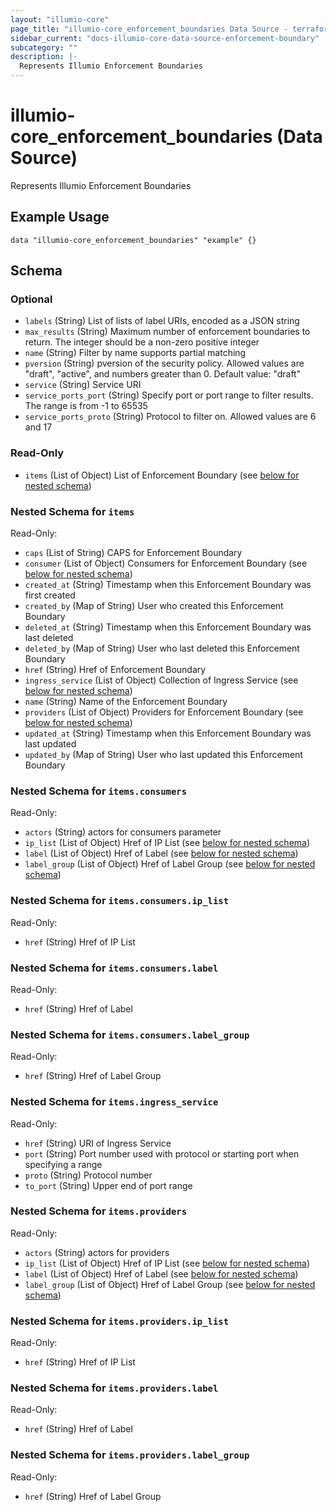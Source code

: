 ```yaml
---
layout: "illumio-core"
page_title: "illumio-core_enforcement_boundaries Data Source - terraform-provider-illumio-core"
sidebar_current: "docs-illumio-core-data-source-enforcement-boundary"
subcategory: ""
description: |-
  Represents Illumio Enforcement Boundaries
---
```


# illumio-core_enforcement_boundaries (Data Source)

Represents Illumio Enforcement Boundaries

Example Usage
------------

```hcl
data "illumio-core_enforcement_boundaries" "example" {}
```

## Schema

### Optional

- `labels` (String) List of lists of label URIs, encoded as a JSON string
- `max_results` (String) Maximum number of enforcement boundaries to return. The integer should be a non-zero positive integer
- `name` (String) Filter by name supports partial matching
- `pversion` (String) pversion of the security policy. Allowed values are "draft", "active", and numbers greater than 0. Default value: "draft"
- `service` (String) Service URI
- `service_ports_port` (String) Specify port or port range to filter results. The range is from -1 to 65535
- `service_ports_proto` (String) Protocol to filter on. Allowed values are 6 and 17

### Read-Only

- `items` (List of Object) List of Enforcement Boundary (see [below for nested schema](#nestedatt--items))

<a id="nestedatt--items"></a>
### Nested Schema for `items`

Read-Only:

- `caps` (List of String) CAPS for Enforcement Boundary
- `consumer` (List of Object) Consumers for Enforcement Boundary (see [below for nested schema](#nestedobjatt--items--consumer))
- `created_at` (String) Timestamp when this Enforcement Boundary was first created
- `created_by` (Map of String) User who created this Enforcement Boundary
- `deleted_at` (String) Timestamp when this Enforcement Boundary was last deleted
- `deleted_by` (Map of String) User who last deleted this Enforcement Boundary
- `href` (String) Href of Enforcement Boundary
- `ingress_service` (List of Object)  Collection of Ingress Service (see [below for nested schema](#nestedobjatt--items--ingress_service))
- `name` (String) Name of the Enforcement Boundary
- `providers` (List of Object) Providers for Enforcement Boundary (see [below for nested schema](#nestedobjatt--items--providers))
- `updated_at` (String) Timestamp when this Enforcement Boundary was last updated
- `updated_by` (Map of String) User who last updated this Enforcement Boundary

<a id="nestedobjatt--items--consumers"></a>
### Nested Schema for `items.consumers`

Read-Only:

- `actors` (String) actors for consumers parameter
- `ip_list` (List of Object) Href of IP List  (see [below for nested schema](#nestedobjatt--items--consumer--ip_list))
- `label` (List of Object) Href of Label  (see [below for nested schema](#nestedobjatt--items--consumer--label))
- `label_group` (List of Object) Href of Label Group (see [below for nested schema](#nestedobjatt--items--consumer--label_group))

<a id="nestedobjatt--items--consumers--ip_list"></a>
### Nested Schema for `items.consumers.ip_list`

Read-Only:

- `href` (String) Href of IP List


<a id="nestedobjatt--items--consumers--label"></a>
### Nested Schema for `items.consumers.label`

Read-Only:

- `href` (String) Href of Label


<a id="nestedobjatt--items--consumers--label_group"></a>
### Nested Schema for `items.consumers.label_group`

Read-Only:

- `href` (String) Href of Label Group



<a id="nestedobjatt--items--ingress_service"></a>
### Nested Schema for `items.ingress_service`

Read-Only:

- `href` (String) URI of Ingress Service
- `port` (String) Port number used with protocol or starting port when specifying a range
- `proto` (String) Protocol number
- `to_port` (String) Upper end of port range


<a id="nestedobjatt--items--providers"></a>
### Nested Schema for `items.providers`

Read-Only:

- `actors` (String) actors for providers
- `ip_list` (List of Object) Href of IP List (see [below for nested schema](#nestedobjatt--items--providers--ip_list))
- `label` (List of Object) Href of Label (see [below for nested schema](#nestedobjatt--items--providers--label))
- `label_group` (List of Object) Href of Label Group (see [below for nested schema](#nestedobjatt--items--providers--label_group))

<a id="nestedobjatt--items--providers--ip_list"></a>
### Nested Schema for `items.providers.ip_list`

Read-Only:

- `href` (String) Href of IP List


<a id="nestedobjatt--items--providers--label"></a>
### Nested Schema for `items.providers.label`

Read-Only:

- `href` (String) Href of Label 


<a id="nestedobjatt--items--providers--label_group"></a>
### Nested Schema for `items.providers.label_group`

Read-Only:

- `href` (String) Href of Label Group
